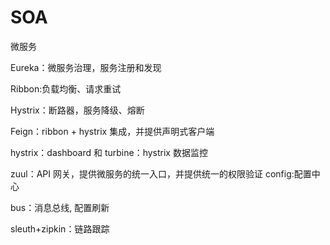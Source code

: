 # SOA
微服务

Eureka：微服务治理，服务注册和发现 

Ribbon:负载均衡、请求重试

Hystrix：断路器，服务降级、熔断

Feign：ribbon + hystrix 集成，并提供声明式客户端

hystrix：dashboard 和 turbine：hystrix 数据监控

zuul：API 网关，提供微服务的统一入口，并提供统一的权限验证 config:配置中心

bus：消息总线, 配置刷新

sleuth+zipkin：链路跟踪

### 

